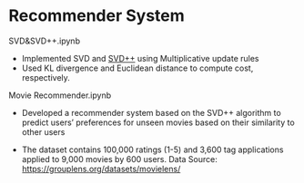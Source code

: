 # Recommender System

SVD&SVD++.ipynb
* Implemented SVD and [SVD++](https://en.wikipedia.org/wiki/Matrix_factorization_(recommender_systems)#SVD++) using Multiplicative update rules
* Used KL divergence and Euclidean distance to compute cost, respectively. 

Movie Recommender.ipynb

* Developed a recommender system based on the SVD++ algorithm to predict users’ preferences for unseen movies
based on their similarity to other users 

* The dataset contains 100,000 ratings (1-5) and 3,600 tag applications applied to 9,000 movies by 600 users. Data Source: https://grouplens.org/datasets/movielens/

